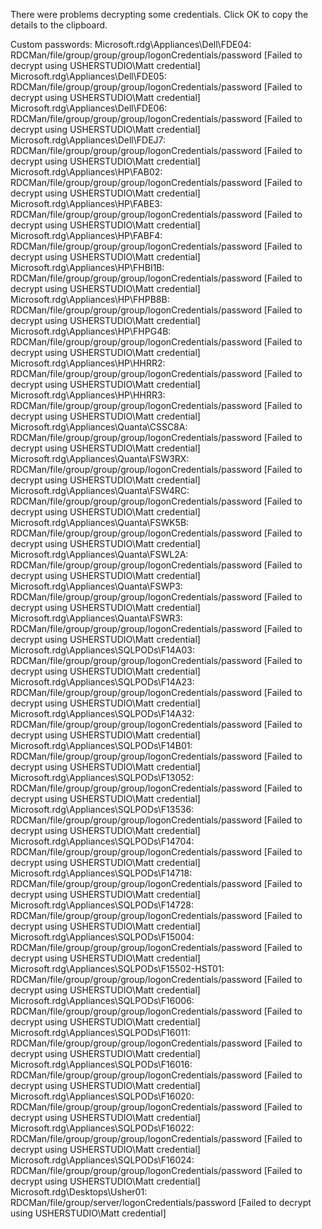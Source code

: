 There were problems decrypting some credentials.
Click OK to copy the details to the clipboard.

Custom passwords:
Microsoft.rdg\Appliances\Dell\FDE04: RDCMan/file/group/group/group/logonCredentials/password [Failed to decrypt using USHERSTUDIO\Matt credential]
Microsoft.rdg\Appliances\Dell\FDE05: RDCMan/file/group/group/group/logonCredentials/password [Failed to decrypt using USHERSTUDIO\Matt credential]
Microsoft.rdg\Appliances\Dell\FDE06: RDCMan/file/group/group/group/logonCredentials/password [Failed to decrypt using USHERSTUDIO\Matt credential]
Microsoft.rdg\Appliances\Dell\FDEJ7: RDCMan/file/group/group/group/logonCredentials/password [Failed to decrypt using USHERSTUDIO\Matt credential]
Microsoft.rdg\Appliances\HP\FAB02: RDCMan/file/group/group/group/logonCredentials/password [Failed to decrypt using USHERSTUDIO\Matt credential]
Microsoft.rdg\Appliances\HP\FABE3: RDCMan/file/group/group/group/logonCredentials/password [Failed to decrypt using USHERSTUDIO\Matt credential]
Microsoft.rdg\Appliances\HP\FABF4: RDCMan/file/group/group/group/logonCredentials/password [Failed to decrypt using USHERSTUDIO\Matt credential]
Microsoft.rdg\Appliances\HP\FHBI1B: RDCMan/file/group/group/group/logonCredentials/password [Failed to decrypt using USHERSTUDIO\Matt credential]
Microsoft.rdg\Appliances\HP\FHPB8B: RDCMan/file/group/group/group/logonCredentials/password [Failed to decrypt using USHERSTUDIO\Matt credential]
Microsoft.rdg\Appliances\HP\FHPG4B: RDCMan/file/group/group/group/logonCredentials/password [Failed to decrypt using USHERSTUDIO\Matt credential]
Microsoft.rdg\Appliances\HP\HHRR2: RDCMan/file/group/group/group/logonCredentials/password [Failed to decrypt using USHERSTUDIO\Matt credential]
Microsoft.rdg\Appliances\HP\HHRR3: RDCMan/file/group/group/group/logonCredentials/password [Failed to decrypt using USHERSTUDIO\Matt credential]
Microsoft.rdg\Appliances\Quanta\CSSC8A: RDCMan/file/group/group/group/logonCredentials/password [Failed to decrypt using USHERSTUDIO\Matt credential]
Microsoft.rdg\Appliances\Quanta\FSW3RX: RDCMan/file/group/group/group/logonCredentials/password [Failed to decrypt using USHERSTUDIO\Matt credential]
Microsoft.rdg\Appliances\Quanta\FSW4RC: RDCMan/file/group/group/group/logonCredentials/password [Failed to decrypt using USHERSTUDIO\Matt credential]
Microsoft.rdg\Appliances\Quanta\FSWK5B: RDCMan/file/group/group/group/logonCredentials/password [Failed to decrypt using USHERSTUDIO\Matt credential]
Microsoft.rdg\Appliances\Quanta\FSWL2A: RDCMan/file/group/group/group/logonCredentials/password [Failed to decrypt using USHERSTUDIO\Matt credential]
Microsoft.rdg\Appliances\Quanta\FSWP3: RDCMan/file/group/group/group/logonCredentials/password [Failed to decrypt using USHERSTUDIO\Matt credential]
Microsoft.rdg\Appliances\Quanta\FSWR3: RDCMan/file/group/group/group/logonCredentials/password [Failed to decrypt using USHERSTUDIO\Matt credential]
Microsoft.rdg\Appliances\SQLPODs\F14A03: RDCMan/file/group/group/group/logonCredentials/password [Failed to decrypt using USHERSTUDIO\Matt credential]
Microsoft.rdg\Appliances\SQLPODs\F14A23: RDCMan/file/group/group/group/logonCredentials/password [Failed to decrypt using USHERSTUDIO\Matt credential]
Microsoft.rdg\Appliances\SQLPODs\F14A32: RDCMan/file/group/group/group/logonCredentials/password [Failed to decrypt using USHERSTUDIO\Matt credential]
Microsoft.rdg\Appliances\SQLPODs\F14B01: RDCMan/file/group/group/group/logonCredentials/password [Failed to decrypt using USHERSTUDIO\Matt credential]
Microsoft.rdg\Appliances\SQLPODs\F13052: RDCMan/file/group/group/group/logonCredentials/password [Failed to decrypt using USHERSTUDIO\Matt credential]
Microsoft.rdg\Appliances\SQLPODs\F13536: RDCMan/file/group/group/group/logonCredentials/password [Failed to decrypt using USHERSTUDIO\Matt credential]
Microsoft.rdg\Appliances\SQLPODs\F14704: RDCMan/file/group/group/group/logonCredentials/password [Failed to decrypt using USHERSTUDIO\Matt credential]
Microsoft.rdg\Appliances\SQLPODs\F14718: RDCMan/file/group/group/group/logonCredentials/password [Failed to decrypt using USHERSTUDIO\Matt credential]
Microsoft.rdg\Appliances\SQLPODs\F14728: RDCMan/file/group/group/group/logonCredentials/password [Failed to decrypt using USHERSTUDIO\Matt credential]
Microsoft.rdg\Appliances\SQLPODs\F15004: RDCMan/file/group/group/group/logonCredentials/password [Failed to decrypt using USHERSTUDIO\Matt credential]
Microsoft.rdg\Appliances\SQLPODs\F15502-HST01: RDCMan/file/group/group/group/logonCredentials/password [Failed to decrypt using USHERSTUDIO\Matt credential]
Microsoft.rdg\Appliances\SQLPODs\F16006: RDCMan/file/group/group/group/logonCredentials/password [Failed to decrypt using USHERSTUDIO\Matt credential]
Microsoft.rdg\Appliances\SQLPODs\F16011: RDCMan/file/group/group/group/logonCredentials/password [Failed to decrypt using USHERSTUDIO\Matt credential]
Microsoft.rdg\Appliances\SQLPODs\F16016: RDCMan/file/group/group/group/logonCredentials/password [Failed to decrypt using USHERSTUDIO\Matt credential]
Microsoft.rdg\Appliances\SQLPODs\F16020: RDCMan/file/group/group/group/logonCredentials/password [Failed to decrypt using USHERSTUDIO\Matt credential]
Microsoft.rdg\Appliances\SQLPODs\F16022: RDCMan/file/group/group/group/logonCredentials/password [Failed to decrypt using USHERSTUDIO\Matt credential]
Microsoft.rdg\Appliances\SQLPODs\F16024: RDCMan/file/group/group/group/logonCredentials/password [Failed to decrypt using USHERSTUDIO\Matt credential]
Microsoft.rdg\Desktops\Usher01: RDCMan/file/group/server/logonCredentials/password [Failed to decrypt using USHERSTUDIO\Matt credential]
